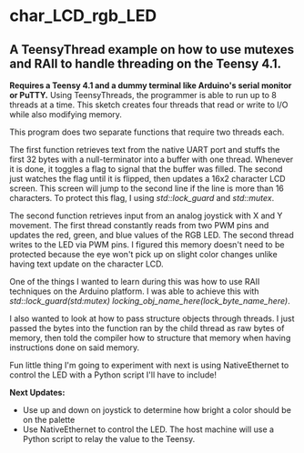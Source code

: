 <h1>char_LCD_rgb_LED<h2>A TeensyThread example on how to use mutexes and RAII to handle threading on the Teensy 4.1.</h2></h1>

<p><b>Requires a Teensy 4.1 and a dummy terminal like Arduino's serial monitor or PuTTY.</b> Using TeensyThreads, the programmer is able to run up to 8 threads at a time. This sketch creates four threads that read or write to I/O while also modifying memory.

This program does two separate functions that require two threads each. 

The first function retrieves text from the native UART port and stuffs the first 32 bytes with a null-terminator into a buffer with one thread. Whenever it is done, it toggles a flag to signal that the buffer was filled. The second just watches the flag until it is flipped, then updates a 16x2 character LCD screen. This screen will jump to the second line if the line is more than 16 characters. To protect this flag, I using <i>std::lock_guard</i> and <i>std::mutex</i>.

The second function retrieves input from an analog joystick with X and Y movement. The first thread constantly reads from two PWM pins and updates the red, green, and blue values of the RGB LED. The second thread writes to the LED via PWM pins. I figured this memory doesn't need to be protected because the eye won't pick up on slight color changes unlike having text update on the character LCD.

One of the things I wanted to learn during this was how to use RAII techniques on the Arduino platform. I was able to achieve this with <i>std::lock_guard(std:mutex) locking_obj_name_here(lock_byte_name_here)</i>.

I also wanted to look at how to pass structure objects through threads. I just passed the bytes into the function ran by the child thread as raw bytes of memory, then told the compiler how to structure that memory when having instructions done on said memory.

Fun little thing I'm going to experiment with next is using NativeEthernet to control the LED with a Python script I'll have to include!

<b>Next Updates:</b>
- Use up and down on joystick to determine how bright a color should be on the palette
- Use NativeEthernet to control the LED. The host machine will use a Python script to relay the value to the Teensy.
